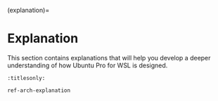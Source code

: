 (explanation)=

# Explanation

This section contains explanations that will help you develop a deeper
understanding of how Ubuntu Pro for WSL is designed.

```{toctree}
:titlesonly:

ref-arch-explanation
```
